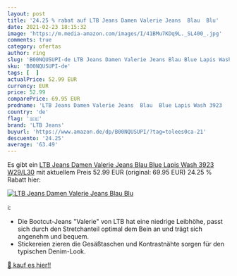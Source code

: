 ```yaml
---
layout: post
title: '24.25 % rabat auf LTB Jeans Damen Valerie Jeans  Blau  Blu'
date: 2021-02-23 18:15:32
image: 'https://m.media-amazon.com/images/I/41BMu7KDq9L._SL400_.jpg'
comments: true
category: ofertas
author: ring
slug: 'B00NQUSUPI-de LTB Jeans Damen Valerie Jeans Blau Blue Lapis Wash 3923...'
sku: 'B00NQUSUPI-de'
tags: [  ]
actualPrice: 52.99 EUR
currency: EUR
price: 52.99
comparePrice: 69.95 EUR
prodname: 'LTB Jeans Damen Valerie Jeans  Blau  Blue Lapis Wash 3923   W29/L30'
country: 'de'
flag: '🇩🇪'
brand: 'LTB Jeans'
buyurl: 'https://www.amazon.de/dp/B00NQUSUPI/?tag=tolees0ca-21'
descuento: '24.25'
average: '63.49'
---
```


Es gibt ein [LTB Jeans Damen Valerie Jeans  Blau  Blue Lapis Wash 3923   W29/L30](https://www.amazon.de/dp/B00NQUSUPI/?tag=tolees0ca-21) mit aktuellem Preis 52.99 EUR (original: 69.95 EUR) 24.25 % Rabatt hier:

[![LTB Jeans Damen Valerie Jeans  Blau  Blu](https://m.media-amazon.com/images/I/41BMu7KDq9L._SL400_.jpg)](https://www.amazon.de/dp/B00NQUSUPI/?tag=tolees0ca-21)

ℹ️:

- Die Bootcut-Jeans "Valerie" von LTB hat eine niedrige Leibhöhe, passt sich durch den Stretchanteil optimal dem Bein an und trägt sich angenehm und bequem.
- Stickereien zieren die Gesäßtaschen und Kontrastnähte sorgen für den typischen Denim-Look.

[🛒 kauf es hier!!](https://www.amazon.de/dp/B00NQUSUPI/?tag=tolees0ca-21)
